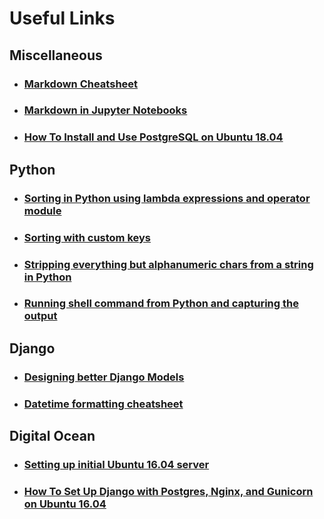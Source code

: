 # Useful Links
## Miscellaneous
- ### [Markdown Cheatsheet](https://stackoverflow.com/questions/18595686/how-does-operator-itemgetter-and-sort-work-in-python)
- ### [Markdown in Jupyter Notebooks](http://jupyter-notebook.readthedocs.io/en/stable/examples/Notebook/Working%20With%20Markdown%20Cells.html)
- ### [How To Install and Use PostgreSQL on Ubuntu 18.04](https://www.digitalocean.com/community/tutorials/how-to-install-and-use-postgresql-on-ubuntu-18-04)
## Python
 - ### [Sorting in Python using lambda expressions and operator module](https://stackoverflow.com/questions/18595686/how-does-operator-itemgetter-and-sort-work-in-python)
 - ### [Sorting with custom keys](https://wiki.python.org/moin/HowTo/Sorting/#Key_Functions)
 - ### [Stripping everything but alphanumeric chars from a string in Python](https://stackoverflow.com/questions/1276764/stripping-everything-but-alphanumeric-chars-from-a-string-in-python)
 - ### [Running shell command from Python and capturing the output](https://stackoverflow.com/questions/4760215/running-shell-command-from-python-and-capturing-the-output)

## Django  
 - ### [Designing better Django Models](https://simpleisbetterthancomplex.com/tips/2018/02/10/django-tip-22-designing-better-models.html)
 - ### [Datetime formatting cheatsheet](http://strftime.org/)


## Digital Ocean
- ### [Setting up initial Ubuntu 16.04 server](https://www.digitalocean.com/community/tutorials/initial-server-setup-with-ubuntu-16-04)
- ### [How To Set Up Django with Postgres, Nginx, and Gunicorn on Ubuntu 16.04](https://www.digitalocean.com/community/tutorials/how-to-set-up-django-with-postgres-nginx-and-gunicorn-on-ubuntu-16-04)
